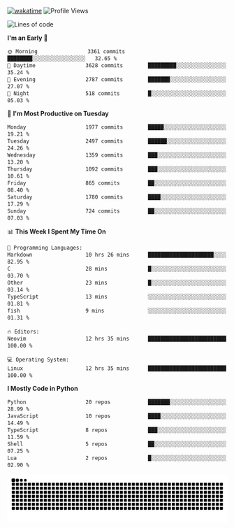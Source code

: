 [![wakatime](https://wakatime.com/badge/user/b920b284-3cde-4cd4-b72e-f7f22d050b16.svg)](https://wakatime.com/@b920b284-3cde-4cd4-b72e-f7f22d050b16)
![Profile Views](http://img.shields.io/badge/Profile%20Views-4586-blue)
<!--START_SECTION:waka-->
![Lines of code](https://img.shields.io/badge/From%20Hello%20World%20I%27ve%20Written-9.1%20million%20lines%20of%20code-blue)

**I'm an Early 🐤** 

```text
🌞 Morning                3361 commits        ████████░░░░░░░░░░░░░░░░░   32.65 % 
🌆 Daytime                3628 commits        █████████░░░░░░░░░░░░░░░░   35.24 % 
🌃 Evening                2787 commits        ███████░░░░░░░░░░░░░░░░░░   27.07 % 
🌙 Night                  518 commits         █░░░░░░░░░░░░░░░░░░░░░░░░   05.03 % 
```
📅 **I'm Most Productive on Tuesday** 

```text
Monday                   1977 commits        █████░░░░░░░░░░░░░░░░░░░░   19.21 % 
Tuesday                  2497 commits        ██████░░░░░░░░░░░░░░░░░░░   24.26 % 
Wednesday                1359 commits        ███░░░░░░░░░░░░░░░░░░░░░░   13.20 % 
Thursday                 1092 commits        ███░░░░░░░░░░░░░░░░░░░░░░   10.61 % 
Friday                   865 commits         ██░░░░░░░░░░░░░░░░░░░░░░░   08.40 % 
Saturday                 1780 commits        ████░░░░░░░░░░░░░░░░░░░░░   17.29 % 
Sunday                   724 commits         ██░░░░░░░░░░░░░░░░░░░░░░░   07.03 % 
```


📊 **This Week I Spent My Time On** 

```text
💬 Programming Languages: 
Markdown                 10 hrs 26 mins      █████████████████████░░░░   82.95 % 
C                        28 mins             █░░░░░░░░░░░░░░░░░░░░░░░░   03.70 % 
Other                    23 mins             █░░░░░░░░░░░░░░░░░░░░░░░░   03.14 % 
TypeScript               13 mins             ░░░░░░░░░░░░░░░░░░░░░░░░░   01.81 % 
fish                     9 mins              ░░░░░░░░░░░░░░░░░░░░░░░░░   01.31 % 

🔥 Editors: 
Neovim                   12 hrs 35 mins      █████████████████████████   100.00 % 

💻 Operating System: 
Linux                    12 hrs 35 mins      █████████████████████████   100.00 % 
```

**I Mostly Code in Python** 

```text
Python                   20 repos            ███████░░░░░░░░░░░░░░░░░░   28.99 % 
JavaScript               10 repos            ████░░░░░░░░░░░░░░░░░░░░░   14.49 % 
TypeScript               8 repos             ███░░░░░░░░░░░░░░░░░░░░░░   11.59 % 
Shell                    5 repos             ██░░░░░░░░░░░░░░░░░░░░░░░   07.25 % 
Lua                      2 repos             █░░░░░░░░░░░░░░░░░░░░░░░░   02.90 % 
```




<!--END_SECTION:waka-->
![Snake animation](https://raw.githubusercontent.com/timmypidashev/timmypidashev/main/commits.svg)
